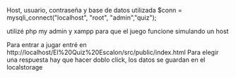Host, usuario, contraseña y base de datos utilizada
$conn = mysqli_connect("localhost", "root", "admin","quiz");

utilizé php my admin
y xampp para que el juego funcione simulando un host

Para entrar a jugar entré en http://localhost/El%20Quiz%20Escalon/src/public/index.html
Para elegir una respuesta hay que hacer doblo click, los datos se guardan en el localstorage
